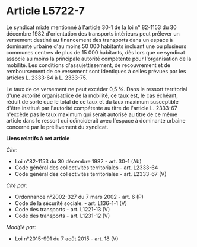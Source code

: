 # Article L5722-7

Le syndicat mixte mentionné à l'article 30-1 de la loi n° 82-1153 du 30 décembre 1982 d'orientation des transports intérieurs
peut prélever un versement destiné au financement des transports dans un espace à dominante urbaine d'au moins 50 000
habitants incluant une ou plusieurs communes centres de plus de 15 000 habitants, dès lors que ce syndicat associe au moins
la principale autorité compétente pour l'organisation de la mobilité. Les conditions d'assujettissement, de recouvrement et
de remboursement de ce versement sont identiques à celles prévues par les articles L. 2333-64 à L. 2333-75. 

Le taux de ce versement ne peut excéder 0,5 %. Dans le ressort territorial d'une autorité organisatrice de la mobilité, ce
taux est, le cas échéant, réduit de sorte que le total de ce taux et du taux maximum susceptible d'être institué par
l'autorité compétente au titre de l'article L. 2333-67 n'excède pas le taux maximum qui serait autorisé au titre de ce même
article dans le ressort qui coïnciderait avec l'espace à dominante urbaine concerné par le prélèvement du syndicat.

**Liens relatifs à cet article**

_Cite_:

  - Loi n°82-1153 du 30 décembre 1982 - art. 30-1 (Ab)
  - Code général des collectivités territoriales - art. L2333-64
  - Code général des collectivités territoriales - art. L2333-67 (V)

_Cité par_:

  - Ordonnance n°2002-327 du 7 mars 2002 - art. 6 (P)
  - Code de la sécurité sociale. - art. L136-1-1 (V)
  - Code des transports - art. L1221-13 (V)
  - Code des transports - art. L1231-12 (V)

_Modifié par_:

  - Loi n°2015-991 du 7 août 2015 - art. 18 (V)
